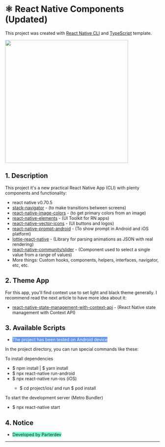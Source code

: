 # ⚛️ React Native Components (Updated)

This project was created with [React Native CLI](https://reactnative.dev/) and [TypeScript](https://www.typescriptlang.org/) template.

<img width="400px" height="400px" 
  src="https://i.ibb.co/2NS3pFw/Post-1.png" />

## 1. Description
This project it's a new practical React Native App (CLI) with plenty components and functionality:
 - react native v0.70.5
 - [stack-navigator](https://reactnavigation.org/docs/stack-navigator/) - (to make transitions between screens)
 - [react-native-image-colors](https://github.com/osamaqarem/react-native-image-colors) - (to get primary colors from an image)
 - [react-native-elements](https://reactnativeelements.com/) - (UI Toolkit for RN apps)
 - [react-native-vector-icons](https://github.com/oblador/react-native-vector-icons) - (UI buttons and logos)
 - [react-native-prompt-android](https://github.com/shimohq/react-native-prompt-android#readme) - (To show prompt in Android and iOS platform)
 - [lottie-react-native](https://github.com/lottie-react-native/lottie-react-native) - (Library for parsing animations as JSON with real rendering)
 - [react-native-community/slider](https://github.com/callstack/react-native-slider) - (Component used to select a single value from a range of values)
 - More things: Custom hooks, components, helpers, interfaces, navigator, etc, etc. 


## 2. Theme App
<p>For this app, you'll find context use to set light and black theme generally. I recommend read the next article to have more idea about it:</p>

- [react-native-state-management-with-context-api](https://blog.devgenius.io/react-native-state-management-with-context-api-61f63f5b099) - (React Native state management with Context API)


## 3. Available Scripts
<ul>
  <li>
    <span style="background-color: #6495ed;color: #ffff">The project has been tested on Android device
    </span>
  </li>
</ul>


In the project directory, you can run special commands like these:

To install dependencies 

<ul>
  <li>$ npm install | $ yarn install</li>
  <li>$ npx react-native run-android</li>
  <li>$ npx react-native run-ios (iOS)</li>
  <ul>
    <li>$ cd project/ios/ and run $ pod install</li>
  </ul>
</ul>

To start the development server (Metro Bundler)
<ul>
  <li>$ npx react-native start</li>
</ul>

## 4. Notice
<ul>
  <li>
    <span style="background-color: #7fffd4;">Developed by Parterdev
    </span>
  </li>
</ul>

<hr>
